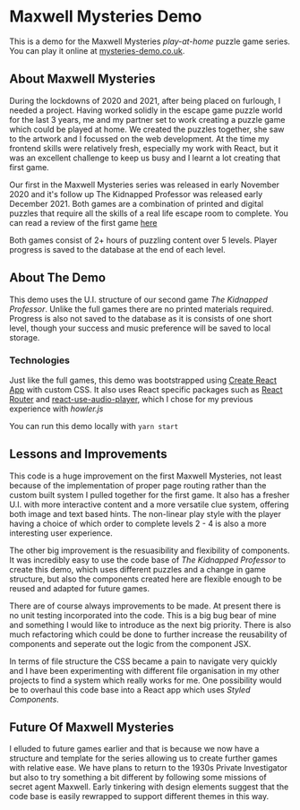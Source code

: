 # Maxwell Mysteries Demo
This is a demo for the Maxwell Mysteries *play-at-home* puzzle game series. You can play it online at [mysteries-demo.co.uk](https://mysteries-demo.co.uk/).

## About Maxwell Mysteries
During the lockdowns of 2020 and 2021, after being placed on furlough, I needed a project. Having worked solidly in the escape game puzzle world for the last 3 years, me and my partner set to work creating a puzzle game which could be played at home. We created the puzzles together, she saw to the artwork and I focussed on the web development. At the time my frontend skills were relatively fresh, especially my work with React, but it was an excellent challenge to keep us busy and I learnt a lot creating that first game.

Our first in the Maxwell Mysteries series was released in early November 2020 and it's follow up The Kidnapped Professor was released early December 2021. Both games are a combination of printed and digital puzzles that require all the skills of a real life escape room to complete. You can read a review of the first game [here](https://www.reviewtheroom.co.uk/paradox-parlours-maxwell-mysteries-the-disappearing-diamond-play-at-home/)

Both games consist of 2+ hours of puzzling content over 5 levels. Player progress is saved to the database at the end of each level.

## About The Demo
This demo uses the U.I. structure of our second game *The Kidnapped Professor*. Unlike the full games there are no printed materials required. Progress is also not saved to the database as it is consists of one short level, though your success and music preference will be saved to local storage.

### Technologies
Just like the full games, this demo was bootstrapped using [Create React App](https://github.com/facebook/create-react-app) with custom CSS. It also uses React specific packages such as [React Router](https://reactrouter.com/) and [react-use-audio-player](https://www.npmjs.com/package/react-use-audio-player), which I chose for my previous experience with *howler.js*

You can run this demo locally with `yarn start`

## Lessons and Improvements
This code is a huge improvement on the first Maxwell Mysteries, not least because of the implementation of proper page routing rather than the custom built system I pulled together for the first game. It also has a fresher U.I. with more interactive content and a more versatile clue system, offering both image and text based hints. The non-linear play style with the player having a choice of which order to complete levels 2 - 4 is also a more interesting user experience.

The other big improvement is the resuasibility and flexibility of components. It was incredibly easy to use the code base of *The Kidnapped Professor* to create this demo, which uses different puzzles and a change in game structure, but also the components created here are flexible enough to be reused and adapted for future games. 

There are of course always improvements to be made. At present there is no unit testing incorporated into the code. This is a big bug bear of mine and something I would like to introduce as the next big priority. There is also much refactoring which could be done to further increase the reusability of components and seperate out the logic from the component JSX. 

In terms of file structure the CSS became a pain to navigate very quickly and I have been experimenting with different file organisation in my other projects to find a system which really works for me. One possibility would be to overhaul this code base into a React app which uses *Styled Components*.

## Future Of Maxwell Mysteries
I elluded to future games earlier and that is because we now have a structure and template for the series allowing us to create further games with relative ease. We have plans to return to the 1930s Private Investigator but also to try something a bit different by following some missions of secret agent Maxwell. Early tinkering with design elements suggest that the code base is easily rewrapped to support different themes in this way. 
